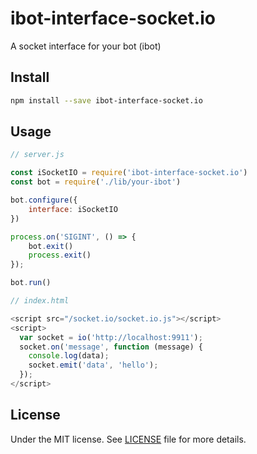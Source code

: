 # ibot-interface-socket.io

A socket interface for your bot (ibot)

## Install

```sh
npm install --save ibot-interface-socket.io
```

## Usage

```js
// server.js

const iSocketIO = require('ibot-interface-socket.io')
const bot = require('./lib/your-ibot')

bot.configure({
    interface: iSocketIO
})

process.on('SIGINT', () => {
    bot.exit()
    process.exit()
});

bot.run()
```

```js
// index.html

<script src="/socket.io/socket.io.js"></script>
<script>
  var socket = io('http://localhost:9911');
  socket.on('message', function (message) {
    console.log(data);
    socket.emit('data', 'hello');
  });
</script>
```

## License

Under the MIT license. See [LICENSE](https://github.com/demsking/ibot-interface-socket.io/blob/master/LICENSE) file for more details.
